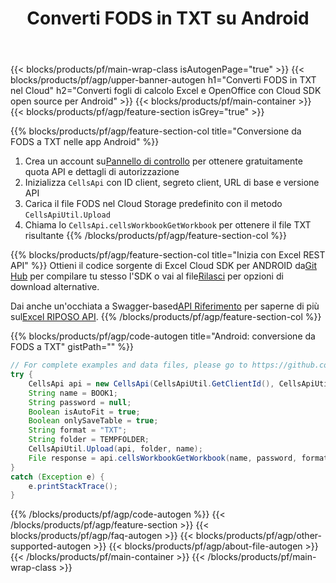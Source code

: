 ﻿---
title:  Converti FODS in TXT su Android
description: Automatizza Excel Operazioni di manipolazione dei file come creazione, modifica e conversione con Cloud API e SDK Android open source
url: /it/android/conversion/fods-to-txt/
family: cells
platformtag: android
feature: conversion
informat: FODS
outformat: TXT
platform: Android
otherformats: XPS XLTX DIF XML MD PDF HTML CSV XLSX ODS XLTM TIFF TXT FODS XLSM SVG 
---
{{< blocks/products/pf/main-wrap-class isAutogenPage="true" >}}
{{< blocks/products/pf/agp/upper-banner-autogen h1="Converti FODS in TXT nel Cloud" h2="Converti fogli di calcolo Excel e OpenOffice con Cloud SDK open source per Android" >}}
{{< blocks/products/pf/main-container >}}
{{< blocks/products/pf/agp/feature-section isGrey="true" >}}

{{% blocks/products/pf/agp/feature-section-col title="Conversione da FODS a TXT nelle app Android" %}}
1.  Crea un account su<a href="https://dashboard.aspose.cloud/">Pannello di controllo</a> per ottenere gratuitamente quota API e dettagli di autorizzazione
1. Inizializza ```CellsApi``` con ID client, segreto client, URL di base e versione API
1. Carica il file FODS nel Cloud Storage predefinito con il metodo ```CellsApiUtil.Upload```
1. Chiama lo ```CellsApi.cellsWorkbookGetWorkbook``` per ottenere il file TXT risultante
{{% /blocks/products/pf/agp/feature-section-col %}}

{{% blocks/products/pf/agp/feature-section-col title="Inizia con Excel REST API" %}}
 Ottieni il codice sorgente di Excel Cloud SDK per ANDROID da[Git Hub](https://github.com/aspose-cells-cloud/aspose-cells-cloud-android) per compilare tu stesso l'SDK o vai al file[Rilasci](https://releases.aspose.cloud/) per opzioni di download alternative.

 Dai anche un'occhiata a Swagger-based[API Riferimento](https://apireference.aspose.cloud/cells/) per saperne di più sul[Excel RIPOSO API](https://products.aspose.cloud/cells/curl/).
{{% /blocks/products/pf/agp/feature-section-col %}}

{{% blocks/products/pf/agp/code-autogen title="Android: conversione da FODS a TXT" gistPath="" %}}
```java
// For complete examples and data files, please go to https://github.com/aspose-cells-cloud/aspose-cells-cloud-android/
try {
    CellsApi api = new CellsApi(CellsApiUtil.GetClientId(), CellsApiUtil.GetClientSecret(), CellsApiUtil.GetAPIVersion(), CellsApiUtil.GetBaseUrl());
    String name = BOOK1;
    String password = null;
    Boolean isAutoFit = true;
    Boolean onlySaveTable = true;
    String format = "TXT";
    String folder = TEMPFOLDER;
    CellsApiUtil.Upload(api, folder, name);
    File response = api.cellsWorkbookGetWorkbook(name, password, format, isAutoFit, onlySaveTable, folder, null, null);
}
catch (Exception e) {
    e.printStackTrace();
}
```
{{% /blocks/products/pf/agp/code-autogen %}}
{{< /blocks/products/pf/agp/feature-section >}}
{{< blocks/products/pf/agp/faq-autogen >}}
{{< blocks/products/pf/agp/other-supported-autogen >}}
{{< blocks/products/pf/agp/about-file-autogen >}}
{{< /blocks/products/pf/main-container >}}
{{< /blocks/products/pf/main-wrap-class >}}
